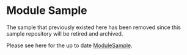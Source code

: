 # Module Sample

The sample that previously existed here has been removed since this sample repository will be retired and archived.

Please see here for the up to date [ModuleSample](https://github.com/Azure/azure-iot-sdk-csharp/blob/main/readme.md#samples).
